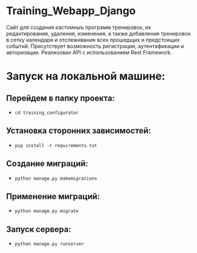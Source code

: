 # Training_Webapp_Django

Сайт для создания кастомныъ программ тренировок, их редактирования, удаления, изменения, а также добавления тренировок в сетку календаря и отслеживания всех прошедщих и предстоящих событий.
Присутствует возможность регистрации, аутентификации и авторизации.
Реализован API с использованием Rest Framework. 


# Запуск на локальной машине:


## Перейдем в папку проекта:

* ```cd training_configurator```

## Установка сторонних зависимостей:

* ```pip install -r requirements.txt```

## Создание миграций:

* ```python manage.py makemigrations```

## Применение миграций:

* ```python manage.py migrate```

## Запуск сервера:

* ```python manage.py runserver```
